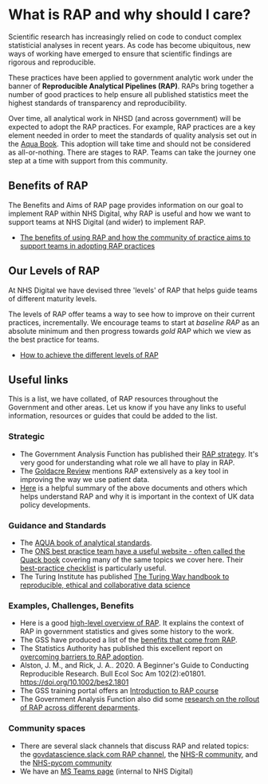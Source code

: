 # What is RAP and why should I care?

Scientific research has increasingly relied on code to conduct complex statisticial analyses in recent years. As code has become ubiquitous, new ways of working have emerged to ensure that scientific findings are rigorous and reproducible.

These practices have been applied to government analytic work under the banner of **Reproducible Analytical Pipelines (RAP)**. RAPs bring together a number of good practices to help ensure all published statistics meet the highest standards of transparency and reproducibility.

Over time, all analytical work in NHSD (and across government) will be expected to adopt the RAP practices. For example, RAP practices are a key element needed in order to meet the standards of quality analysis set out in the [Aqua Book](https://www.gov.uk/government/publications/the-aqua-book-guidance-on-producing-quality-analysis-for-government). This adoption will take time and should not be considered as all-or-nothing. There are stages to RAP. Teams can take the journey one step at a time with support from this community.

## Benefits of RAP

The Benefits and Aims of RAP page provides information on our goal to implement RAP within NHS Digital, why RAP is useful and how we want to support teams at NHS Digital (and wider) to implement RAP.

- [The benefits of using RAP and how the community of practice aims to support teams in adopting RAP practices][1]

## Our Levels of RAP

At NHS Digital we have devised three 'levels' of RAP that helps guide teams of different maturity levels.

The levels of RAP offer teams a way to see how to improve on their current practices, incrementally. We encourage teams to start at _baseline RAP_ as an absolute minimum and then progress towards _gold RAP_ which we view as the best practice for teams.

- [How to achieve the different levels of RAP][2]

## Useful links

This is a list, we have collated, of RAP resources throughout the Government and other areas. Let us know if you have any links to useful information, resources or guides that could be added to the list.

### Strategic

- The Government Analysis Function has published their [RAP strategy](https://analysisfunction.civilservice.gov.uk/policy-store/reproducible-analytical-pipelines-strategy/). It's very good for understanding what role we all have to play in RAP.
- The [Goldacre Review](https://www.gov.uk/government/publications/better-broader-safer-using-health-data-for-research-and-analysis) mentions RAP extensively as a key tool in improving the way we use patient data.
- [Here](https://www.bennett.ox.ac.uk/blog/2022/07/bennett-insights-an-overview-of-uk-data-policy-developments/) is a helpful summary of the above documents and others which helps understand RAP and why it is important in the context of UK data policy developments.

### Guidance and Standards

- The [AQUA book of analytical standards](https://www.gov.uk/government/publications/the-aqua-book-guidance-on-producing-quality-analysis-for-government).
- The [ONS best practice team have a useful website - often called the Quack book](https://best-practice-and-impact.github.io/qa-of-code-guidance/intro.html) covering many of the same topics we cover here. Their [best-practice checklist](https://best-practice-and-impact.github.io/qa-of-code-guidance/checklist_higher.html) is particularly useful.
- The Turing Institute has published [The Turing Way handbook to reproducible, ethical and collaborative data science](https://the-turing-way.netlify.app/welcome.html)

### Examples, Challenges, Benefits

- Here is a good [high-level overview of RAP](https://dataingovernment.blog.gov.uk/2017/03/27/reproducible-analytical-pipeline/). It explains the context of RAP in government statistics and gives some history to the work.
- The GSS have produced a list of the [benefits that come from RAP](https://gss.civilservice.gov.uk/reproducible-analytical-pipelines/benefits-to-government-from-reproducible-analytical-pipelines/).
- The Statistics Authority has published this excellent report on [overcoming barriers to RAP adoption](https://osr.statisticsauthority.gov.uk/publication/reproducible-analytical-pipelines-overcoming-barriers-to-adoption/).
- Alston, J. M., and Rick, J. A.. 2020. A Beginner's Guide to Conducting Reproducible Research. Bull Ecol Soc Am 102(2):e01801. https://doi.org/10.1002/bes2.1801
- The GSS training portal offers an [Introduction to RAP course](https://gss.civilservice.gov.uk/training/introduction-to-reproducible-analytical-pipelines-rap/)
- The Government Analysis Function also did some [research on the rollout of RAP across different deparments](https://best-practice-and-impact.github.io/CARS-3/index.html).

### Community spaces

- There are several slack channels that discuss RAP and related topics: the [govdatascience.slack.com RAP channel](https://govdatascience.slack.com/archives/C6H22U3H9), the [NHS-R community](https://nhsrcommunity.slack.com/), and the [NHS-pycom community](https://nhs-pycom.slack.com/)
- We have an [MS Teams page](https://teams.microsoft.com/l/channel/19%3aEnoJ_c3NIwcWaLoqHyrbmiui8SI-8lZ1B2SvxNuGbyU1%40thread.tacv2/General?groupId=1c1528d7-030e-48eb-92cf-dc0f6a618ea0&tenantId=50f6071f-bbfe-401a-8803-673748e629e2) (internal to NHS Digital)

[1]: ./benefits_and_aims_of_RAP.md
[2]: ./levels_of_RAP.md
